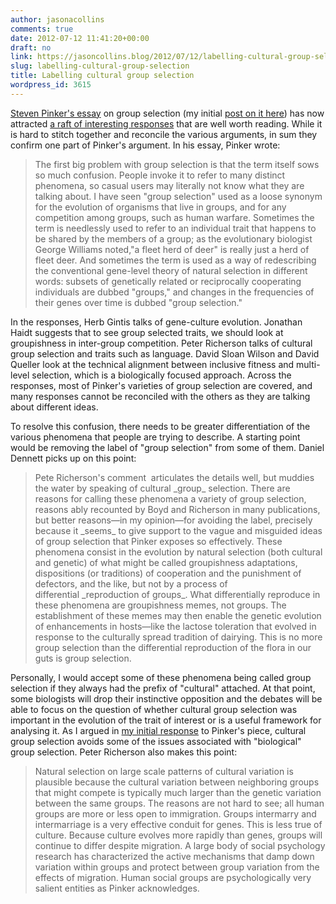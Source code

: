 ```yaml
---
author: jasonacollins
comments: true
date: 2012-07-12 11:41:20+00:00
draft: no
link: https://jasoncollins.blog/2012/07/12/labelling-cultural-group-selection/
slug: labelling-cultural-group-selection
title: Labelling cultural group selection
wordpress_id: 3615
---
```


[Steven Pinker's essay](http://edge.org/conversation/the-false-allure-of-group-selection) on group selection (my initial [post on it here](https://jasoncollins.blog/2012/06/pinker-takes-on-group-selection/)) has now attracted [a raft of interesting responses](http://edge.org/conversation/the-false-allure-of-group-selection#rc) that are well worth reading. While it is hard to stitch together and reconcile the various arguments, in sum they confirm one part of Pinker's argument. In his essay, Pinker wrote:


<blockquote>The first big problem with group selection is that the term itself sows so much confusion. People invoke it to refer to many distinct phenomena, so casual users may literally not know what they are talking about. I have seen "group selection" used as a loose synonym for the evolution of organisms that live in groups, and for any competition among groups, such as human warfare. Sometimes the term is needlessly used to refer to an individual trait that happens to be shared by the members of a group; as the evolutionary biologist George Williams noted,"a fleet herd of deer" is really just a herd of fleet deer. And sometimes the term is used as a way of redescribing the conventional gene-level theory of natural selection in different words: subsets of genetically related or reciprocally cooperating individuals are dubbed "groups," and changes in the frequencies of their genes over time is dubbed "group selection."</blockquote>


In the responses, Herb Gintis talks of gene-culture evolution. Jonathan Haidt suggests that to see group selected traits, we should look at groupishness in inter-group competition. Peter Richerson talks of cultural group selection and traits such as language. David Sloan Wilson and David Queller look at the technical alignment between inclusive fitness and multi-level selection, which is a biologically focused approach. Across the responses, most of Pinker's varieties of group selection are covered, and many responses cannot be reconciled with the others as they are talking about different ideas.

To resolve this confusion, there needs to be greater differentiation of the various phenomena that people are trying to describe. A starting point would be removing the label of "group selection" from some of them. Daniel Dennett picks up on this point:


<blockquote>Pete Richerson's comment  articulates the details well, but muddies the water by speaking of cultural _group_ selection. There are reasons for calling these phenomena a variety of group selection, reasons ably recounted by Boyd and Richerson in many publications, but better reasons—in my opinion—for avoiding the label, precisely because it _seems_ to give support to the vague and misguided ideas of group selection that Pinker exposes so effectively. These phenomena consist in the evolution by natural selection (both cultural and genetic) of what might be called groupishness adaptations, dispositions (or traditions) of cooperation and the punishment of defectors, and the like, but not by a process of differential _reproduction of groups_. What differentially reproduce in these phenomena are groupishness memes, not groups. The establishment of these memes may then enable the genetic evolution of enhancements in hosts—like the lactose toleration that evolved in response to the culturally spread tradition of dairying. This is no more group selection than the differential reproduction of the flora in our guts is group selection.</blockquote>


Personally, I would accept some of these phenomena being called group selection if they always had the prefix of "cultural" attached. At that point, some biologists will drop their instinctive opposition and the debates will be able to focus on the question of whether cultural group selection was important in the evolution of the trait of interest or is a useful framework for analysing it. As I argued in [my initial response](https://jasoncollins.blog/2012/06/pinker-takes-on-group-selection/) to Pinker's piece, cultural group selection avoids some of the issues associated with "biological" group selection. Peter Richerson also makes this point:


<blockquote>Natural selection on large scale patterns of cultural variation is plausible because the cultural variation between neighboring groups that might compete is typically much larger than the genetic variation between the same groups. The reasons are not hard to see; all human groups are more or less open to immigration. Groups intermarry and intermarriage is a very effective conduit for genes. This is less true of culture. Because culture evolves more rapidly than genes, groups will continue to differ despite migration. A large body of social psychology research has characterized the active mechanisms that damp down variation within groups and protect between group variation from the effects of migration. Human social groups are psychologically very salient entities as Pinker acknowledges.</blockquote>
